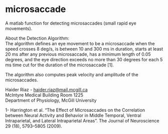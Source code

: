 microsaccade
============

A matlab function for detecting microsaccades (small rapid eye movements). 

About the Detection Algorithm:  
The algorithm defines an eye movement to be a microsaccade when the speed crosses 8 deg/s, is between 10 and 300 ms in duration, starts at least 20 ms after any previous microsaccade, has a minimum length of 0.05 degrees, and the eye direction exceeds no more than 30 degrees for each 5 ms time cut for the duration of the microsaccade [1].

The algorithm also computes peak velocity and amplitude of the microsaccades.  

Haider Riaz - haider.riaz@mail.mcgill.ca  
McIntyre Medical Building Room 1225  
Department of Physiology, McGill University  

1- Harrington et al. “The Effect of Microsaccades on the Correlation between Neural Activity and Behavior in Middle Temporal, Ventral Intraparietal, and Lateral Intraparietal Areas”. The Journal of Neuroscience 29 (18), 5793–5805 (2009).


